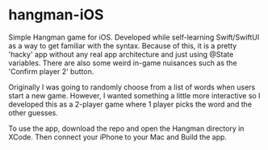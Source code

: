 # hangman-iOS

Simple Hangman game for iOS.
Developed while self-learning Swift/SwiftUI as a way to get familiar with the syntax.
Because of this, it is a pretty 'hacky' app without any real app architecture and just using @State variables.
There are also some weird in-game nuisances such as the 'Confirm player 2' button.

Originally I was going to randomly choose from a list of words when users start a new game.
However, I wanted something a little more interactive so I developed this as a 2-player game where 1 player picks the word and the other guesses.

To use the app, download the repo and open the Hangman directory in XCode.
Then connect your iPhone to your Mac and Build the app. 
